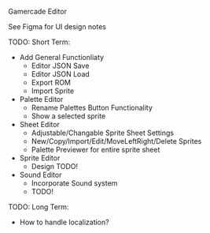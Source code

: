 Gamercade Editor

See Figma for UI design notes

TODO: Short Term:
- Add General Functionliaty
    - Editor JSON Save
    - Editor JSON Load
    - Export ROM
    - Import Sprite
- Palette Editor
    - Rename Palettes Button Functionality
    - Show a selected sprite
- Sheet Editor
    - Adjustable/Changable Sprite Sheet Settings
    - New/Copy/Import/Edit/MoveLeftRight/Delete Sprites
    - Palette Previewer for entire sprite sheet
- Sprite Editor
    - Design TODO!
- Sound Editor
    - Incorporate Sound system
    - TODO!

TODO: Long Term:
- How to handle localization?

